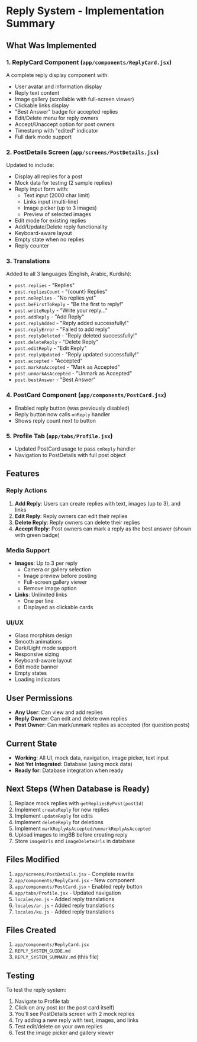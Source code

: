 # Reply System - Implementation Summary

## What Was Implemented

### 1. **ReplyCard Component** (`app/components/ReplyCard.jsx`)

A complete reply display component with:

- User avatar and information display
- Reply text content
- Image gallery (scrollable with full-screen viewer)
- Clickable links display
- "Best Answer" badge for accepted replies
- Edit/Delete menu for reply owners
- Accept/Unaccept option for post owners
- Timestamp with "edited" indicator
- Full dark mode support

### 2. **PostDetails Screen** (`app/screens/PostDetails.jsx`)

Updated to include:

- Display all replies for a post
- Mock data for testing (2 sample replies)
- Reply input form with:
  - Text input (2000 char limit)
  - Links input (multi-line)
  - Image picker (up to 3 images)
  - Preview of selected images
- Edit mode for existing replies
- Add/Update/Delete reply functionality
- Keyboard-aware layout
- Empty state when no replies
- Reply counter

### 3. **Translations**

Added to all 3 languages (English, Arabic, Kurdish):

- `post.replies` - "Replies"
- `post.repliesCount` - "{count} Replies"
- `post.noReplies` - "No replies yet"
- `post.beFirstToReply` - "Be the first to reply!"
- `post.writeReply` - "Write your reply..."
- `post.addReply` - "Add Reply"
- `post.replyAdded` - "Reply added successfully!"
- `post.replyError` - "Failed to add reply"
- `post.replyDeleted` - "Reply deleted successfully!"
- `post.deleteReply` - "Delete Reply"
- `post.editReply` - "Edit Reply"
- `post.replyUpdated` - "Reply updated successfully!"
- `post.accepted` - "Accepted"
- `post.markAsAccepted` - "Mark as Accepted"
- `post.unmarkAsAccepted` - "Unmark as Accepted"
- `post.bestAnswer` - "Best Answer"

### 4. **PostCard Component** (`app/components/PostCard.jsx`)

- Enabled reply button (was previously disabled)
- Reply button now calls `onReply` handler
- Shows reply count next to button

### 5. **Profile Tab** (`app/tabs/Profile.jsx`)

- Updated PostCard usage to pass `onReply` handler
- Navigation to PostDetails with full post object

## Features

### Reply Actions

1. **Add Reply**: Users can create replies with text, images (up to 3), and links
2. **Edit Reply**: Reply owners can edit their replies
3. **Delete Reply**: Reply owners can delete their replies
4. **Accept Reply**: Post owners can mark a reply as the best answer (shown with green badge)

### Media Support

- **Images**: Up to 3 per reply
  - Camera or gallery selection
  - Image preview before posting
  - Full-screen gallery viewer
  - Remove image option
- **Links**: Unlimited links
  - One per line
  - Displayed as clickable cards

### UI/UX

- Glass morphism design
- Smooth animations
- Dark/Light mode support
- Responsive sizing
- Keyboard-aware layout
- Edit mode banner
- Empty states
- Loading indicators

## User Permissions

- **Any User**: Can view and add replies
- **Reply Owner**: Can edit and delete own replies
- **Post Owner**: Can mark/unmark replies as accepted (for question posts)

## Current State

- **Working**: All UI, mock data, navigation, image picker, text input
- **Not Yet Integrated**: Database (using mock data)
- **Ready for**: Database integration when ready

## Next Steps (When Database is Ready)

1. Replace mock replies with `getRepliesByPost(postId)`
2. Implement `createReply` for new replies
3. Implement `updateReply` for edits
4. Implement `deleteReply` for deletions
5. Implement `markReplyAsAccepted/unmarkReplyAsAccepted`
6. Upload images to imgBB before creating reply
7. Store `imageUrls` and `imageDeleteUrls` in database

## Files Modified

1. `app/screens/PostDetails.jsx` - Complete rewrite
2. `app/components/ReplyCard.jsx` - New component
3. `app/components/PostCard.jsx` - Enabled reply button
4. `app/tabs/Profile.jsx` - Updated navigation
5. `locales/en.js` - Added reply translations
6. `locales/ar.js` - Added reply translations
7. `locales/ku.js` - Added reply translations

## Files Created

1. `app/components/ReplyCard.jsx`
2. `REPLY_SYSTEM_GUIDE.md`
3. `REPLY_SYSTEM_SUMMARY.md` (this file)

## Testing

To test the reply system:

1. Navigate to Profile tab
2. Click on any post (or the post card itself)
3. You'll see PostDetails screen with 2 mock replies
4. Try adding a new reply with text, images, and links
5. Test edit/delete on your own replies
6. Test the image picker and gallery viewer
